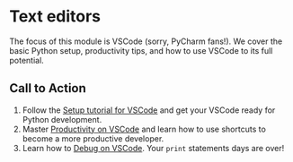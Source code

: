 # Text editors

The focus of this module is VSCode (sorry, PyCharm fans!). We cover the basic Python setup, productivity tips, and how to use VSCode to its full potential.

## Call to Action

1. Follow the [Setup tutorial for VSCode](./1_setup.md) and get your VSCode ready for Python development.
2. Master [Productivity on VSCode](./2_productivity.md) and learn how to use shortcuts to become a more productive developer.
3. Learn how to [Debug on VSCode](./3_debugging.md). Your `print` statements days are over!
